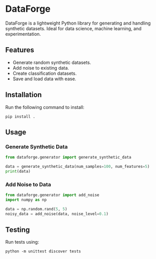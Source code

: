 
# DataForge

DataForge is a lightweight Python library for generating and handling synthetic datasets. Ideal for data science, machine learning, and experimentation.

## Features
- Generate random synthetic datasets.
- Add noise to existing data.
- Create classification datasets.
- Save and load data with ease.

## Installation
Run the following command to install:
```
pip install .
```

## Usage
### Generate Synthetic Data
```python
from dataforge.generator import generate_synthetic_data

data = generate_synthetic_data(num_samples=100, num_features=5)
print(data)
```

### Add Noise to Data
```python
from dataforge.generator import add_noise
import numpy as np

data = np.random.rand(5, 5)
noisy_data = add_noise(data, noise_level=0.1)
```

## Testing
Run tests using:
```
python -m unittest discover tests
```
    
